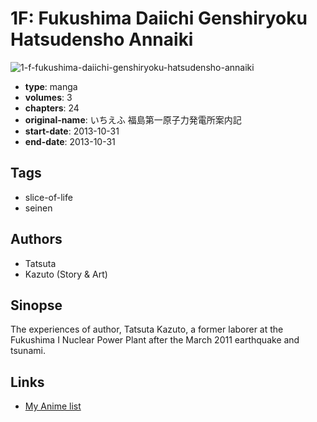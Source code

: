 # 1F: Fukushima Daiichi Genshiryoku Hatsudensho Annaiki

![1-f-fukushima-daiichi-genshiryoku-hatsudensho-annaiki](https://cdn.myanimelist.net/images/manga/3/124601.jpg)

-   **type**: manga
-   **volumes**: 3
-   **chapters**: 24
-   **original-name**: いちえふ 福島第一原子力発電所案内記
-   **start-date**: 2013-10-31
-   **end-date**: 2013-10-31

## Tags

-   slice-of-life
-   seinen

## Authors

-   Tatsuta
-   Kazuto (Story & Art)

## Sinopse

The experiences of author, Tatsuta Kazuto, a former laborer at the Fukushima I Nuclear Power Plant after the March 2011 earthquake and tsunami.

## Links

-   [My Anime list](https://myanimelist.net/manga/61341/1F__Fukushima_Daiichi_Genshiryoku_Hatsudensho_Annaiki)
